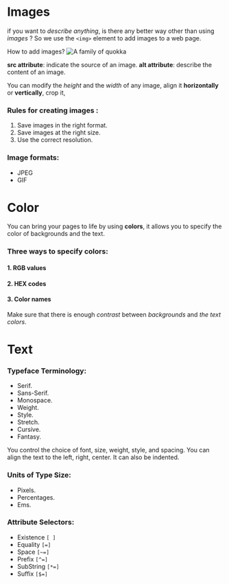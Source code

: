 # **Images**

if you want to *describe anything*, is there any better way other than using *images* ? 
So we use the `<img>` element to add images to a web page. 

How to add images? 
                  <img src="images/quokka.jpg" alt="A family of
                    quokka" title="The quokka is an Australian
                    marsupial that is similar in size to the
                    domestic cat." />

**src attribute**: indicate the source of an image.
**alt attribute**: describe the content of an image.

You can modify the *height* and the *width* of any image, align it **horizontally** or **vertically**, crop it, 

### Rules for creating images :
1. Save images in the right format.
2. Save images at the right size.
3. Use the correct resolution. 

### Image formats: 
* JPEG
* GIF


# **Color**

You can bring your pages to life by using **colors**, it allows you to specify the color of backgrounds and the text. 

### Three ways to specify colors: 
#### 1. RGB values 
#### 2. HEX codes 
#### 3. Color names 

Make sure that there is enough *contrast* between *backgrounds* and *the text colors*.

# Text 

### **Typeface Terminology:**
* Serif. 
* Sans-Serif.
* Monospace.
* Weight.
* Style.
* Stretch.
* Cursive.
* Fantasy. 

You control the choice of font, size, weight, style, and spacing. You can align the text to the left, right, center. It can also be indented.

### **Units of Type Size:**
* Pixels.
* Percentages.
* Ems. 

### **Attribute Selectors:**

* Existence   `[ ]`
* Equality    `[=]`
* Space       `[~=]`
* Prefix      `[^=]`
* SubString   `[*=]`
* Suffix      `[$=]`
